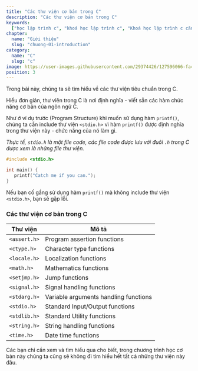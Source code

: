 ```yaml
---
title: "Các thư viện cơ bản trong C"
description: "Các thư viện cơ bản trong C"
keywords:
  ["học lập trình c", "khoá học lập trình c", "Khoá học lập trình c căn bản"]
chapter:
  name: "Giới thiệu"
  slug: "chuong-01-introduction"
category:
  name: "C"
  slug: "c"
image: https://user-images.githubusercontent.com/29374426/127596066-fa46df01-982f-4a72-b6d1-f7d8f5c5a9b3.png
position: 3
---
```


Trong bài này, chúng ta sẽ tìm hiểu về các thư viện tiêu chuẩn trong C.

Hiểu đơn giản, thư viên trong C là nơi định nghĩa - viết sẵn các hàm chức năng cơ bản của ngôn ngữ C.

Như ở ví dụ trước (Program Structure) khi muốn sử dụng hàm `printf()`, chúng ta cần include thư viện `<stdio.h>` vì hàm `printf()` được định nghĩa trong thư viện này - chức năng của nó làm gì.

_Thực tế, `stdio.h` là một file code, các file code được lưu với đuôi `.h` trong C được xem là những file thư viện._

```c
#include <stdio.h>

int main() {
   printf("Catch me if you can.");
}
```

Nếu bạn cố gắng sử dụng hàm `printf()` mà không include thư viện `<stdio.h>`, bạn sẽ gặp lỗi.

### Các thư viện cơ bản trong C

| Thư viện     | Mô tả                                 |
| ------------ | ------------------------------------- |
| `<assert.h>` | Program assertion functions           |
| `<ctype.h>`  | Character type functions              |
| `<locale.h>` | Localization functions                |
| `<math.h>`   | Mathematics functions                 |
| `<setjmp.h>` | Jump functions                        |
| `<signal.h>` | Signal handling functions             |
| `<stdarg.h>` | Variable arguments handling functions |
| `<stdio.h>`  | Standard Input/Output functions       |
| `<stdlib.h>` | Standard Utility functions            |
| `<string.h>` | String handling functions             |
| `<time.h>`   | Date time functions                   |

Các bạn chỉ cần xem và tìm hiểu qua cho biết, trong chương trình học cơ bản này chúng ta cũng sẽ không đi tìm hiểu hết tất cả những thư viện này đâu.
